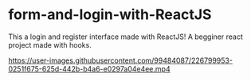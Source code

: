 # form-and-login-with-ReactJS

This a login and register interface made with ReactJS! A begginer react project made with hooks.

https://user-images.githubusercontent.com/99484087/226799953-0251f675-625d-442b-b4a6-e0297a04e4ee.mp4



